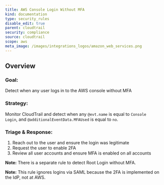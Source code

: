 ```yaml
---
title: AWS Console Login Without MFA
kind: documentation
type: security_rules
disable_edit: true
parent: cloudtrail
security: compliance
source: cloudtrail
scope: aws
meta_image: /images/integrations_logos/amazon_web_services.png
---
```


## Overview

### **Goal:**
Detect when any user logs in to the AWS console without MFA

### **Strategy:**
Monitor CloudTrail and detect when any `@evt.name` is equal to `Console Login`, and `@additionalEventData.MFAUsed` is equal to `no`. 

### **Triage & Response:**
1. Reach out to the user and ensure the login was legitimate
2. Request the user to enable 2FA
3. Review all user accounts and ensure MFA is enabled on all accounts 

**Note:** There is a separate rule to detect Root Login without MFA.

**Note:** This rule ignores logins via SAML because the 2FA is implemented on the IdP, not at AWS.